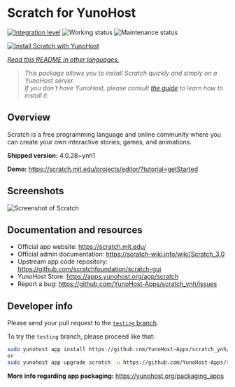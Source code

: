 <!--
N.B.: This README was automatically generated by <https://github.com/YunoHost/apps/tree/master/tools/readme_generator>
It shall NOT be edited by hand.
-->

# Scratch for YunoHost

[![Integration level](https://dash.yunohost.org/integration/scratch.svg)](https://ci-apps.yunohost.org/ci/apps/scratch/) ![Working status](https://ci-apps.yunohost.org/ci/badges/scratch.status.svg) ![Maintenance status](https://ci-apps.yunohost.org/ci/badges/scratch.maintain.svg)

[![Install Scratch with YunoHost](https://install-app.yunohost.org/install-with-yunohost.svg)](https://install-app.yunohost.org/?app=scratch)

*[Read this README in other languages.](./ALL_README.md)*

> *This package allows you to install Scratch quickly and simply on a YunoHost server.*  
> *If you don't have YunoHost, please consult [the guide](https://yunohost.org/install) to learn how to install it.*

## Overview

Scratch is a free programming language and online community where you can create your own interactive stories, games, and animations.

**Shipped version:** 4.0.28~ynh1

**Demo:** <https://scratch.mit.edu/projects/editor/?tutorial=getStarted>

## Screenshots

![Screenshot of Scratch](./doc/screenshots/800px-Scratch_3.0_Éditeur.png)

## Documentation and resources

- Official app website: <https://scratch.mit.edu/>
- Official admin documentation: <https://scratch-wiki.info/wiki/Scratch_3.0>
- Upstream app code repository: <https://github.com/scratchfoundation/scratch-gui>
- YunoHost Store: <https://apps.yunohost.org/app/scratch>
- Report a bug: <https://github.com/YunoHost-Apps/scratch_ynh/issues>

## Developer info

Please send your pull request to the [`testing` branch](https://github.com/YunoHost-Apps/scratch_ynh/tree/testing).

To try the `testing` branch, please proceed like that:

```bash
sudo yunohost app install https://github.com/YunoHost-Apps/scratch_ynh/tree/testing --debug
or
sudo yunohost app upgrade scratch -u https://github.com/YunoHost-Apps/scratch_ynh/tree/testing --debug
```

**More info regarding app packaging:** <https://yunohost.org/packaging_apps>
